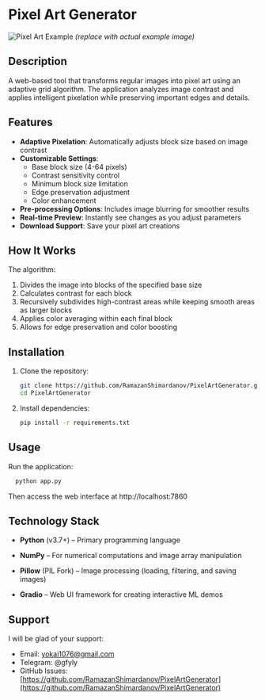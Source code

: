 # Pixel Art Generator

![Pixel Art Example](https://example.com/pixel-art-sample.jpg) *(replace with actual example image)*

## Description

A web-based tool that transforms regular images into pixel art using an adaptive grid algorithm. The application analyzes image contrast and applies intelligent pixelation while preserving important edges and details.

## Features

- **Adaptive Pixelation**: Automatically adjusts block size based on image contrast
- **Customizable Settings**:
  - Base block size (4-64 pixels)
  - Contrast sensitivity control
  - Minimum block size limitation
  - Edge preservation adjustment
  - Color enhancement
- **Pre-processing Options**: Includes image blurring for smoother results
- **Real-time Preview**: Instantly see changes as you adjust parameters
- **Download Support**: Save your pixel art creations

## How It Works

The algorithm:
1. Divides the image into blocks of the specified base size
2. Calculates contrast for each block
3. Recursively subdivides high-contrast areas while keeping smooth areas as larger blocks
4. Applies color averaging within each final block
5. Allows for edge preservation and color boosting

## Installation

1. Clone the repository:
   ```bash
   git clone https://github.com/RamazanShimardanov/PixelArtGenerator.git
   cd PixelArtGenerator
    ``` 
2. Install dependencies:
    ```bash
   pip install -r requirements.txt
    ``` 

## Usage
Run the application:
  ```bash
    python app.py
  ``` 
  Then access the web interface at http://localhost:7860

## Technology Stack
- **Python** (v3.7+) – Primary programming language

- **NumPy** – For numerical computations and image array manipulation

- **Pillow** (PIL Fork) – Image processing (loading, filtering, and saving images)

- **Gradio** – Web UI framework for creating interactive ML demos

## Support
I will be glad of your support:
- Email: yokai1076@gmail.com
- Telegram: @gfyly
- GitHub Issues: [https://github.com/RamazanShimardanov/PixelArtGenerator](https://github.com/RamazanShimardanov/PixelArtGenerator)


